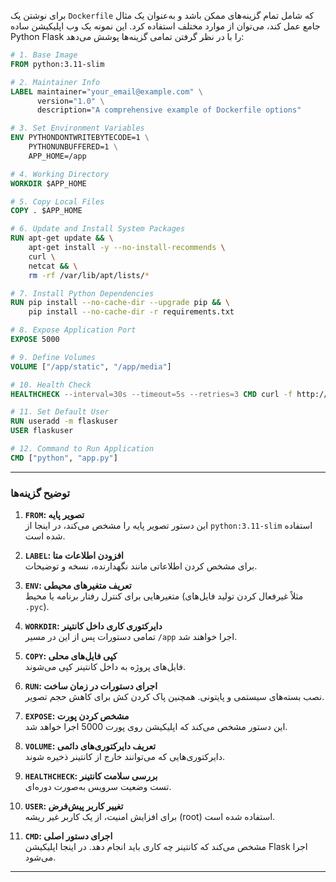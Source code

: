 برای نوشتن یک `Dockerfile` که شامل تمام گزینه‌های ممکن باشد و به‌عنوان یک مثال جامع عمل کند، می‌توان از موارد مختلف استفاده کرد. این نمونه یک وب اپلیکیشن ساده Python Flask را با در نظر گرفتن تمامی گزینه‌ها پوشش می‌دهد:

```dockerfile
# 1. Base Image
FROM python:3.11-slim

# 2. Maintainer Info
LABEL maintainer="your_email@example.com" \
      version="1.0" \
      description="A comprehensive example of Dockerfile options"

# 3. Set Environment Variables
ENV PYTHONDONTWRITEBYTECODE=1 \
    PYTHONUNBUFFERED=1 \
    APP_HOME=/app

# 4. Working Directory
WORKDIR $APP_HOME

# 5. Copy Local Files
COPY . $APP_HOME

# 6. Update and Install System Packages
RUN apt-get update && \
    apt-get install -y --no-install-recommends \
    curl \
    netcat && \
    rm -rf /var/lib/apt/lists/*

# 7. Install Python Dependencies
RUN pip install --no-cache-dir --upgrade pip && \
    pip install --no-cache-dir -r requirements.txt

# 8. Expose Application Port
EXPOSE 5000

# 9. Define Volumes
VOLUME ["/app/static", "/app/media"]

# 10. Health Check
HEALTHCHECK --interval=30s --timeout=5s --retries=3 CMD curl -f http://localhost:5000/ || exit 1

# 11. Set Default User
RUN useradd -m flaskuser
USER flaskuser

# 12. Command to Run Application
CMD ["python", "app.py"]
```

---

### **توضیح گزینه‌ها**
1. **`FROM`: تصویر پایه**  
   این دستور تصویر پایه را مشخص می‌کند، در اینجا از `python:3.11-slim` استفاده شده است.

2. **`LABEL`: افزودن اطلاعات متا**  
   برای مشخص کردن اطلاعاتی مانند نگهدارنده، نسخه و توضیحات.

3. **`ENV`: تعریف متغیرهای محیطی**  
   متغیرهایی برای کنترل رفتار برنامه یا محیط (مثلاً غیرفعال کردن تولید فایل‌های `.pyc`).

4. **`WORKDIR`: دایرکتوری کاری داخل کانتینر**  
   تمامی دستورات پس از این در مسیر `/app` اجرا خواهند شد.

5. **`COPY`: کپی فایل‌های محلی**  
   فایل‌های پروژه به داخل کانتینر کپی می‌شوند.

6. **`RUN`: اجرای دستورات در زمان ساخت**  
   نصب بسته‌های سیستمی و پایتونی. همچنین پاک کردن کش برای کاهش حجم تصویر.

7. **`EXPOSE`: مشخص کردن پورت**  
   این دستور مشخص می‌کند که اپلیکیشن روی پورت 5000 اجرا خواهد شد.

8. **`VOLUME`: تعریف دایرکتوری‌های دائمی**  
   دایرکتوری‌هایی که می‌توانند خارج از کانتینر ذخیره شوند.

9. **`HEALTHCHECK`: بررسی سلامت کانتینر**  
   تست وضعیت سرویس به‌صورت دوره‌ای.

10. **`USER`: تغییر کاربر پیش‌فرض**  
    برای افزایش امنیت، از یک کاربر غیر ریشه (root) استفاده شده است.

11. **`CMD`: اجرای دستور اصلی**  
    مشخص می‌کند که کانتینر چه کاری باید انجام دهد. در اینجا اپلیکیشن Flask اجرا می‌شود.

---
